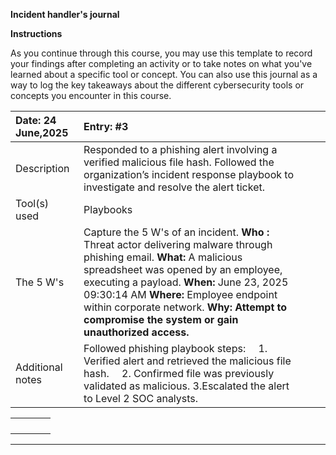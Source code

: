 **Incident handler's journal**

**Instructions**

As you continue through this course, you may use this template to record your findings after completing an activity or to take notes on what you've learned about a specific tool or concept. You can also use this journal as a way to log the key takeaways about the different cybersecurity tools or concepts you encounter in this course.

| Date: 24 June,2025 | Entry: \#3 |  |  |
| :---- | :---- | ----- | ----- |
| Description | Responded to a phishing alert involving a verified malicious file hash. Followed the organization’s incident response playbook to investigate and resolve the alert ticket. |  |  |
| Tool(s) used | Playbooks |  |  |
| The 5 W's  | Capture the 5 W's of an incident. **Who :** Threat actor delivering malware through phishing email. **What:** A malicious spreadsheet was opened by an employee, executing a payload. **When:** June 23, 2025 09:30:14 AM **Where:** Employee endpoint within corporate network. **Why: Attempt to compromise the system or gain unauthorized access.** |  |  |
| Additional notes | Followed phishing playbook steps:  1. Verified alert and retrieved the malicious file hash.  2. Confirmed file was previously validated as malicious.     3.Escalated the alert to Level 2 SOC analysts. |  |  |

|  |  |  |  |
| :---- | :---- | ----- | ----- |
|  |  |  |  |
|  |  |  |  |
|  |  |  |  |
|  |  |  |  |

---

